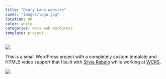 ```yaml
---
title: "Drury Lane website"
cover: "images/logo.jpg"
location: UK
color: white
categories: wcrs web wordpress
template: project
---
```


![](/work/drurylane/images/1.png)

This is a small WordPress project with a completely custom template and HTML5 video support that I built with [Silvia Rebelo](http://www.silviarebelo.com/) while working at [WCRS](http://www.wcrs.com).

![](/work/drurylane/images/2.jpg)
